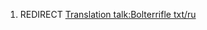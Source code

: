 1.  REDIRECT [Translation talk:Bolterrifle
    txt/ru](Translation_talk:Bolterrifle_txt/ru "wikilink")